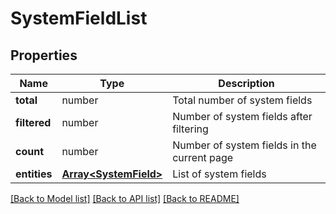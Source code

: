 # SystemFieldList

## Properties

| Name | Type | Description |
|------|------|-------------|
| **total** | number | Total number of system fields |
| **filtered** | number | Number of system fields after filtering |
| **count** | number | Number of system fields in the current page |
| **entities** | [**Array&lt;SystemField&gt;**](SystemField.md) | List of system fields |

[[Back to Model list]](../README.md#documentation-for-models) [[Back to API list]](../README.md#documentation-for-api-endpoints) [[Back to README]](../README.md)
